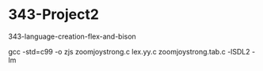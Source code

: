 # 343-Project2
343-language-creation-flex-and-bison


gcc -std=c99 -o zjs zoomjoystrong.c lex.yy.c zoomjoystrong.tab.c -lSDL2 -lm
